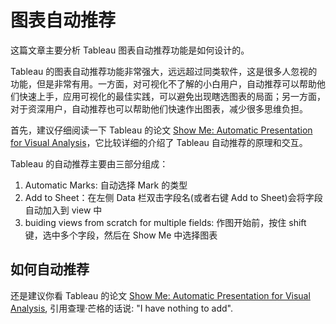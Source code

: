 # 图表自动推荐

这篇文章主要分析 Tableau 图表自动推荐功能是如何设计的。

Tableau 的图表自动推荐功能非常强大，远远超过同类软件，这是很多人忽视的功能，但是非常有用。一方面，对可视化不了解的小白用户，自动推荐可以帮助他们快速上手，应用可视化的最佳实践，可以避免出现瞎选图表的局面；另一方面，对于资深用户，自动推荐也可以帮助他们快速作出图表，减少很多思维负担。

首先，建议仔细阅读一下 Tableau 的论文 [Show Me: Automatic Presentation for Visual Analysis](https://www.tableau.com/sites/default/files/whitepapers/081027-infovis-showme-vfinal-fix.pdf)，它比较详细的介绍了 Tableau 自动推荐的原理和交互。

Tableau 的自动推荐主要由三部分组成：

1. Automatic Marks: 自动选择 Mark 的类型
2. Add to Sheet：在左侧 Data 栏双击字段名(或者右键 Add to Sheet)会将字段自动加入到 view 中
3. buiding views from scratch for multiple fields: 作图开始前，按住 shift 键，选中多个字段，然后在 Show Me 中选择图表


## 如何自动推荐

还是建议你看 Tableau 的论文 [Show Me: Automatic Presentation for Visual Analysis](https://www.tableau.com/sites/default/files/whitepapers/081027-infovis-showme-vfinal-fix.pdf), 引用查理·芒格的话说: "I have nothing to add".
